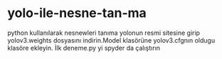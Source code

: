 # yolo-ile-nesne-tan-ma
python kullanılarak nesnewleri tanıma
yolonun resmi sitesine girip yolov3.weights dosyasını indirin.Model klasörüne yolov3.cfgnın oldugu klasöre ekleyin. İlk deneme.py yi  spyder da çalıştırın
